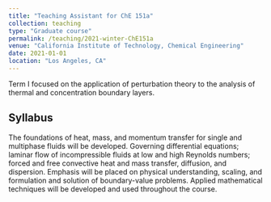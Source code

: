 ```yaml
---
title: "Teaching Assistant for ChE 151a"
collection: teaching
type: "Graduate course"
permalink: /teaching/2021-winter-ChE151a
venue: "California Institute of Technology, Chemical Engineering"
date: 2021-01-01
location: "Los Angeles, CA"
---
```


Term I focused on the application of perturbation theory to the analysis of thermal and concentration boundary layers.

Syllabus
---

The foundations of heat, mass, and momentum transfer for single and multiphase fluids will be developed.
Governing differential equations; laminar flow of incompressible fluids at low and high Reynolds numbers; forced and free convective heat and mass transfer, diffusion, and dispersion.
Emphasis will be placed on physical understanding, scaling, and formulation and solution of boundary-value problems.
Applied mathematical techniques will be developed and used throughout the course.

